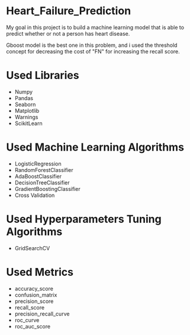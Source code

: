 # Heart_Failure_Prediction
My goal in this project is to build a machine learning model that is able to predict whether or not a person has heart disease.

Gboost model is the best one in this problem, and i used the threshold concept for decreasing the cost of "FN" for increasing the recall score.
# Used Libraries
- Numpy
- Pandas
- Seaborn
- Matplotlib
- Warnings
- ScikitLearn
# Used Machine Learning Algorithms
- LogisticRegression
- RandomForestClassifier
- AdaBoostClassifier
- DecisionTreeClassifier
- GradientBoostingClassifier
- Cross Validation
# Used Hyperparameters Tuning Algorithms
- GridSearchCV
# Used Metrics
- accuracy_score
- confusion_matrix
- precision_score
- recall_score
- precision_recall_curve
- roc_curve
- roc_auc_score
